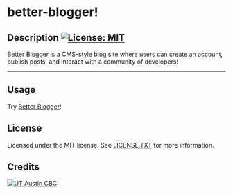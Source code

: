 # better-blogger!
  
  ## Description [![License: MIT](https://img.shields.io/badge/License-MIT-yellow.svg?style=flat-square)](https://opensource.org/licenses/MIT)
  
  Better Blogger is a CMS-style blog site where users can create an account, publish posts, and interact with a community of developers!
  
  ***
  
  ## Usage 

  Try [Better Blogger](https://better-blogger.herokuapp.com/login)!
  
  ## License

  Licensed under the MIT license. See [LICENSE.TXT](./LICENSE.TXT) for more information.

  ## Credits 
[![UT Austin CBC](https://img.shields.io/badge/-UT%20Austin%20CBC-orange?style=flat-square)](https://techbootcamps.utexas.edu/coding//)
  